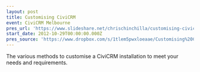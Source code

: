 ```yaml
---
layout: post
title: Customising CiviCRM
event: CiviCRM Melbourne
pres_url: 'https://www.slideshare.net/chrischinchilla/customising-civicrm'
start_date: 2012-10-29T00:00:00.000Z
pres_source: 'https://www.dropbox.com/s/1tlem5pwxloeaae/Customising%20CiviCRM.pptx?dl=0'
---
```


The various methods to customise a CiviCRM installation to meet your needs and requirements.
